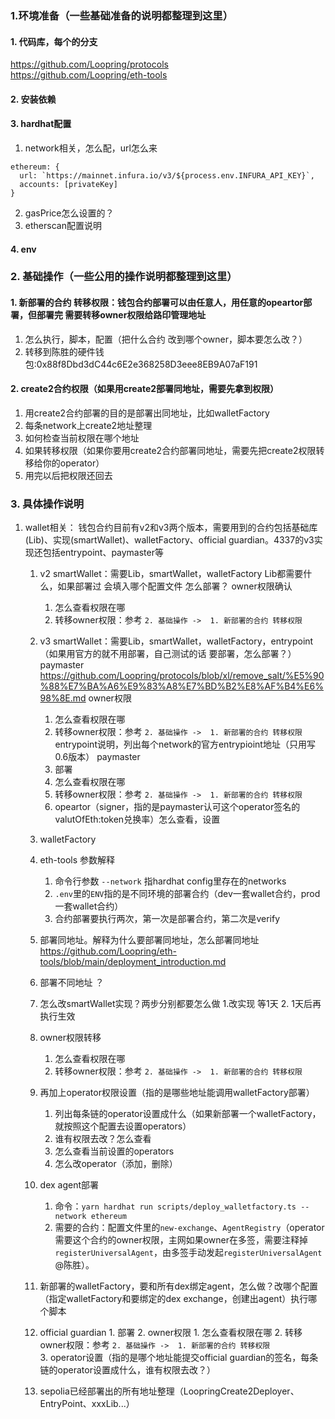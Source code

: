 ### 1.环境准备（一些基础准备的说明都整理到这里）
#### 1. 代码库，每个的分支
https://github.com/Loopring/protocols   
https://github.com/Loopring/eth-tools
#### 2. 安装依赖
#### 3. hardhat配置
1. network相关，怎么配，url怎么来
```
ethereum: {
  url: `https://mainnet.infura.io/v3/${process.env.INFURA_API_KEY}`,
  accounts: [privateKey]
}
```
2. gasPrice怎么设置的？
3. etherscan配置说明
#### 4. env

### 2. 基础操作（一些公用的操作说明都整理到这里）
#### 1. 新部署的合约 转移权限：钱包合约部署可以由任意人，用任意的opeartor部署，但部署完 需要转移owner权限给路印管理地址
   1. 怎么执行，脚本，配置（把什么合约 改到哪个owner，脚本要怎么改？）
   2. 转移到陈胜的硬件钱包:0x88f8Dbd3dC44c6E2e368258D3eee8EB9A07aF191
#### 2. create2合约权限（如果用create2部署同地址，需要先拿到权限） 
   1. 用create2合约部署的目的是部署出同地址，比如walletFactory
   2. 每条network上create2地址整理
   3. 如何检查当前权限在哪个地址
   4. 如果转移权限（如果你要用create2合约部署同地址，需要先把create2权限转移给你的operator）
   5. 用完以后把权限还回去
### 3. 具体操作说明
   1. wallet相关：
      钱包合约目前有v2和v3两个版本，需要用到的合约包括基础库(Lib)、实现(smartWallet)、walletFactory、official guardian。4337的v3实现还包括entrypoint、paymaster等
      1. v2 smartWallet：需要Lib，smartWallet，walletFactory
        Lib都需要什么，如果部署过 会填入哪个配置文件
        怎么部署？
        owner权限确认
          1. 怎么查看权限在哪
          2. 转移owner权限：参考 `2. 基础操作 ->  1. 新部署的合约 转移权限`
      2. v3 smartWallet：需要Lib，smartWallet，walletFactory，entrypoint（如果用官方的就不用部署，自己测试的话 要部署，怎么部署？）paymaster
        https://github.com/Loopring/protocols/blob/xl/remove_salt/%E5%90%88%E7%BA%A6%E9%83%A8%E7%BD%B2%E8%AF%B4%E6%98%8E.md
        owner权限        
          1. 怎么查看权限在哪
          2. 转移owner权限：参考 `2. 基础操作 ->  1. 新部署的合约 转移权限`   
        entrypoint说明，列出每个network的官方entrypioint地址（只用写0.6版本）
        paymaster
          1. 部署
          2. 怎么查看权限在哪
          3. 转移owner权限：参考 `2. 基础操作 ->  1. 新部署的合约 转移权限`
          4. opeartor（signer，指的是paymaster认可这个operator签名的valutOfEth:token兑换率）怎么查看，设置
           
      3. walletFactory
        1. eth-tools 参数解释 
           1. 命令行参数 `--network` 指hardhat config里存在的networks
           2. `.env`里的`ENV`指的是不同环境的部署合约（dev一套wallet合约，prod一套wallet合约）
           3. 合约部署要执行两次，第一次是部署合约，第二次是verify
        2. 部署同地址。解释为什么要部署同地址，怎么部署同地址 https://github.com/Loopring/eth-tools/blob/main/deployment_introduction.md
        3. 部署不同地址 ？
        4. 怎么改smartWallet实现？两步分别都要怎么做 1.改实现 等1天 2. 1天后再执行生效 
        5. owner权限转移
           1. 怎么查看权限在哪
           2. 转移owner权限：参考 `2. 基础操作 ->  1. 新部署的合约 转移权限`
        6. 再加上operator权限设置（指的是哪些地址能调用walletFactory部署）
           1. 列出每条链的operator设置成什么（如果新部署一个walletFactory，就按照这个配置去设置operators）
           2. 谁有权限去改？怎么查看
           3. 怎么查看当前设置的operators
           4. 怎么改operator（添加，删除）
        7. dex agent部署
           1. 命令：`yarn hardhat run scripts/deploy_walletfactory.ts --network ethereum` 
           2. 需要的合约：配置文件里的`new-exchange`、`AgentRegistry`（operator需要这个合约的owner权限，主网如果owner在多签，需要注释掉`registerUniversalAgent`，由多签手动发起`registerUniversalAgent` @陈胜）。
        8. 新部署的walletFactory，要和所有dex绑定agent，怎么做？改哪个配置（指定walletFactory和要绑定的dex exchange，创建出agent）执行哪个脚本
       4. official guardian
               1. 部署
               2. owner权限
                  1. 怎么查看权限在哪
                  2. 转移owner权限：参考 `2. 基础操作 ->  1. 新部署的合约 转移权限`  
              3. operator设置（指的是哪个地址能提交official guardian的签名，每条链的operator设置成什么，谁有权限去改？）
       5. sepolia已经部署出的所有地址整理（LoopringCreate2Deployer、EntryPoint、xxxLib...）
